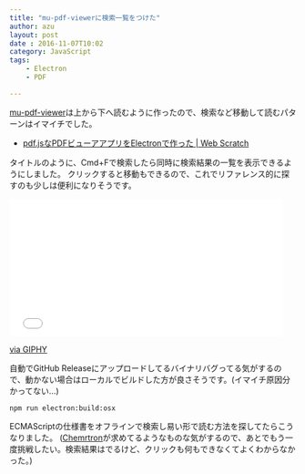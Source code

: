```yaml
---
title: "mu-pdf-viewerに検索一覧をつけた"
author: azu
layout: post
date : 2016-11-07T10:02
category: JavaScript
tags:
    - Electron
    - PDF

---
```


[mu-pdf-viewer](https://github.com/azu/mu-pdf-viewer "mu-pdf-viewer")は上から下へ読むように作ったので、検索など移動して読むパターンはイマイチでした。

- [pdf.jsなPDFビューアアプリをElectronで作った | Web Scratch](https://efcl.info/2016/10/12/mu-pdf-viewer/ "pdf.jsなPDFビューアアプリをElectronで作った | Web Scratch")

タイトルのように、Cmd+Fで検索したら同時に検索結果の一覧を表示できるようにしました。
クリックすると移動もできるので、これでリファレンス的に探すのも少しは便利になりそうです。

<iframe src="//giphy.com/embed/l0HlNxuHU8SmqmYus" width="480" height="242" frameBorder="0" class="giphy-embed" allowFullScreen></iframe><p><a href="http://giphy.com/gifs/l0HlNxuHU8SmqmYus">via GIPHY</a></p>

自動でGitHub Releaseにアップロードしてるバイナリバグってる気がするので、動かない場合はローカルでビルドした方が良さそうです。(イマイチ原因分かってない…)

	npm run electron:build:osx

ECMAScriptの仕様書をオフラインで検索し易い形で読む方法を探してたらこうなりました。
([Chemrtron](https://github.com/cho45/Chemrtron)が求めてるようなものな気がするので、あとでもう一度挑戦したい。検索結果はでるけど、クリックも何もできなくてよくわからなかった。)
